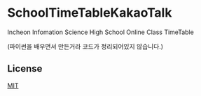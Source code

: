 # SchoolTimeTableKakaoTalk
Incheon Infomation Science High School Online Class TimeTable

(파이썬을 배우면서 만든거라 코드가 정리되어있지 않습니다.)
   
## License
[MIT](https://choosealicense.com/licenses/mit/)
